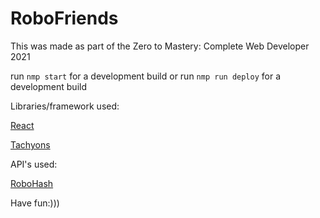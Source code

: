 # RoboFriends

This was made as part of the Zero to Mastery: Complete Web Developer 2021

run `nmp start` for a development build
or run `nmp run deploy` for a development build

Libraries/framework used:

[React](https://reactjs.org/)

[Tachyons](https://tachyons.io/)

API's used:

[RoboHash](https://robohash.org/)


Have fun:)))
